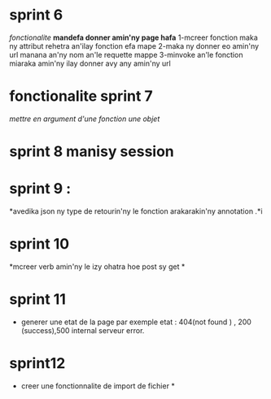 # sprint 6
  *fonctionalite*
    **mandefa donner amin'ny page hafa**
    1-mcreer fonction maka ny attribut rehetra an'ilay fonction efa mape 
    2-maka ny donner eo amin'ny url manana an'ny nom an'le requette mappe
    3-minvoke an'le fonction miaraka amin'ny ilay donner avy any amin'ny url
      
# fonctionalite sprint 7 
  *mettre en argument d'une fonction une objet*


# sprint 8 manisy session


# sprint 9 :
  *avedika json ny type de retourin'ny le fonction arakarakin'ny annotation .*i


# sprint 10 
  *mcreer verb amin'ny le izy ohatra hoe post sy get *


# sprint 11
 * generer une etat de la page par exemple etat : 404(not found ) , 200 (success),500 internal serveur error.


# sprint12
  * creer une fonctionnalite de import de fichier *